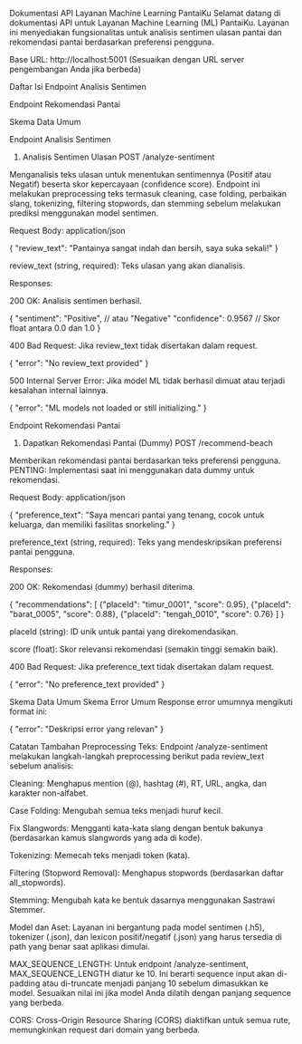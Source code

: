 Dokumentasi API Layanan Machine Learning PantaiKu
Selamat datang di dokumentasi API untuk Layanan Machine Learning (ML) PantaiKu. Layanan ini menyediakan fungsionalitas untuk analisis sentimen ulasan pantai dan rekomendasi pantai berdasarkan preferensi pengguna.

Base URL: http://localhost:5001 (Sesuaikan dengan URL server pengembangan Anda jika berbeda)

Daftar Isi
Endpoint Analisis Sentimen

Endpoint Rekomendasi Pantai

Skema Data Umum

Endpoint Analisis Sentimen

1. Analisis Sentimen Ulasan
   POST /analyze-sentiment

Menganalisis teks ulasan untuk menentukan sentimennya (Positif atau Negatif) beserta skor kepercayaan (confidence score). Endpoint ini melakukan preprocessing teks termasuk cleaning, case folding, perbaikan slang, tokenizing, filtering stopwords, dan stemming sebelum melakukan prediksi menggunakan model sentimen.

Request Body: application/json

{
"review_text": "Pantainya sangat indah dan bersih, saya suka sekali!"
}

review_text (string, required): Teks ulasan yang akan dianalisis.

Responses:

200 OK: Analisis sentimen berhasil.

{
"sentiment": "Positive", // atau "Negative"
"confidence": 0.9567 // Skor float antara 0.0 dan 1.0
}

400 Bad Request: Jika review_text tidak disertakan dalam request.

{
"error": "No review_text provided"
}

500 Internal Server Error: Jika model ML tidak berhasil dimuat atau terjadi kesalahan internal lainnya.

{
"error": "ML models not loaded or still initializing."
}

Endpoint Rekomendasi Pantai

1. Dapatkan Rekomendasi Pantai (Dummy)
   POST /recommend-beach

Memberikan rekomendasi pantai berdasarkan teks preferensi pengguna. PENTING: Implementasi saat ini menggunakan data dummy untuk rekomendasi.

Request Body: application/json

{
"preference_text": "Saya mencari pantai yang tenang, cocok untuk keluarga, dan memiliki fasilitas snorkeling."
}

preference_text (string, required): Teks yang mendeskripsikan preferensi pantai pengguna.

Responses:

200 OK: Rekomendasi (dummy) berhasil diterima.

{
"recommendations": [
{"placeId": "timur_0001", "score": 0.95},
{"placeId": "barat_0005", "score": 0.88},
{"placeId": "tengah_0010", "score": 0.76}
]
}

placeId (string): ID unik untuk pantai yang direkomendasikan.

score (float): Skor relevansi rekomendasi (semakin tinggi semakin baik).

400 Bad Request: Jika preference_text tidak disertakan dalam request.

{
"error": "No preference_text provided"
}

Skema Data Umum
Skema Error Umum
Response error umumnya mengikuti format ini:

{
"error": "Deskripsi error yang relevan"
}

Catatan Tambahan
Preprocessing Teks: Endpoint /analyze-sentiment melakukan langkah-langkah preprocessing berikut pada review_text sebelum analisis:

Cleaning: Menghapus mention (@), hashtag (#), RT, URL, angka, dan karakter non-alfabet.

Case Folding: Mengubah semua teks menjadi huruf kecil.

Fix Slangwords: Mengganti kata-kata slang dengan bentuk bakunya (berdasarkan kamus slangwords yang ada di kode).

Tokenizing: Memecah teks menjadi token (kata).

Filtering (Stopword Removal): Menghapus stopwords (berdasarkan daftar all_stopwords).

Stemming: Mengubah kata ke bentuk dasarnya menggunakan Sastrawi Stemmer.

Model dan Aset: Layanan ini bergantung pada model sentimen (.h5), tokenizer (.json), dan lexicon positif/negatif (.json) yang harus tersedia di path yang benar saat aplikasi dimulai.

MAX_SEQUENCE_LENGTH: Untuk endpoint /analyze-sentiment, MAX_SEQUENCE_LENGTH diatur ke 10. Ini berarti sequence input akan di-padding atau di-truncate menjadi panjang 10 sebelum dimasukkan ke model. Sesuaikan nilai ini jika model Anda dilatih dengan panjang sequence yang berbeda.

CORS: Cross-Origin Resource Sharing (CORS) diaktifkan untuk semua rute, memungkinkan request dari domain yang berbeda.
